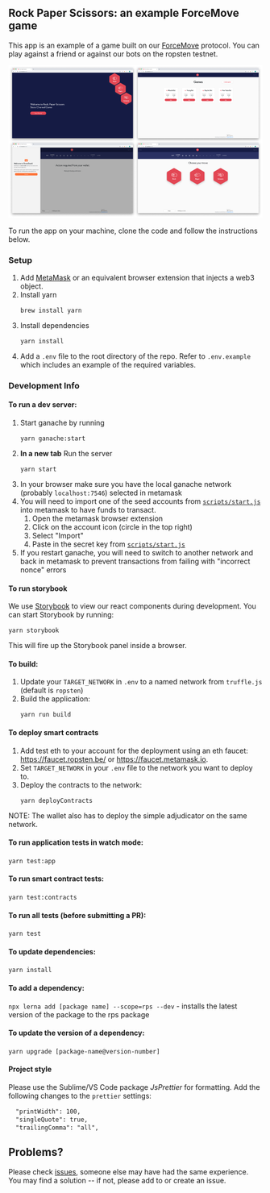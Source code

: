 ## Rock Paper Scissors: an example ForceMove game

This app is an example of a game built on our [ForceMove](https://magmo.com/force-move-games.pdf) protocol. You can play against a friend or against our bots on the ropsten testnet.

![splash](./screens.png 'screens')

To run the app on your machine, clone the code and follow the instructions below. 

### Setup

1. Add [MetaMask](https://metamask.io/) or an equivalent browser extension that injects a web3 object. 
1. Install yarn
    ```
    brew install yarn
    ```
1. Install dependencies
    ```
    yarn install
    ```
1. Add a `.env` file to the root directory of the repo. Refer to `.env.example` which includes an example of the required variables.

### Development Info

#### To run a dev server:

1. Start ganache by running
    ```
    yarn ganache:start
    ```
2. **In a new tab** Run the server
    ```
    yarn start
    ```
3. In your browser make sure you have the local ganache network (probably `localhost:7546`) selected in metamask
4. You will need to import one of the seed accounts from [`scripts/start.js`](./scripts/start.js) into metamask to have funds to transact.
    1. Open the metamask browser extension
    2. Click on the account icon (circle in the top right)
    3. Select "Import"
    4. Paste in the secret key from [`scripts/start.js`](./scripts/start.js)
5. If you restart ganache, you will need to switch to another network and back in metamask to prevent transactions from failing with "incorrect nonce" errors

#### To run storybook

We use [Storybook](https://storybook.js.org/) to view our react components during development. You can start Storybook by running:
```
yarn storybook
```
This will fire up the Storybook panel inside a browser.


#### To build:

1. Update your  `TARGET_NETWORK` in `.env` to a named network from `truffle.js` (default is `ropsten`)
2. Build the application:
    ```
    yarn run build
    ```

#### To deploy smart contracts

1. Add test eth to your account for the deployment using an eth faucet: https://faucet.ropsten.be/ or https://faucet.metamask.io.
2. Set `TARGET_NETWORK` in your `.env` file to the network  you want to deploy to.
3. Deploy the contracts to the network:
    ```
    yarn deployContracts
    ``` 

NOTE: The wallet also has to deploy the simple adjudicator on the same network.

#### To run application tests in watch mode:

`yarn test:app`

#### To run smart contract tests:

`yarn test:contracts`

#### To run all tests (before submitting a PR):

`yarn test`

#### To update dependencies:

`yarn install`

#### To add a dependency:

`npx lerna add [package name] --scope=rps --dev` - installs the latest version of the package to the rps package

#### To update the version of a dependency:

`yarn upgrade [package-name@version-number]`

#### Project style

Please use the Sublime/VS Code package _JsPrettier_ for formatting. Add the following changes to the `prettier` settings:

```
  "printWidth": 100,
  "singleQuote": true,
  "trailingComma": "all",
```

## Problems?

Please check [issues](https://github.com/magmo/rps/issues), someone else may have had the same experience. You may find a solution -- if not, please add to or create an issue.


